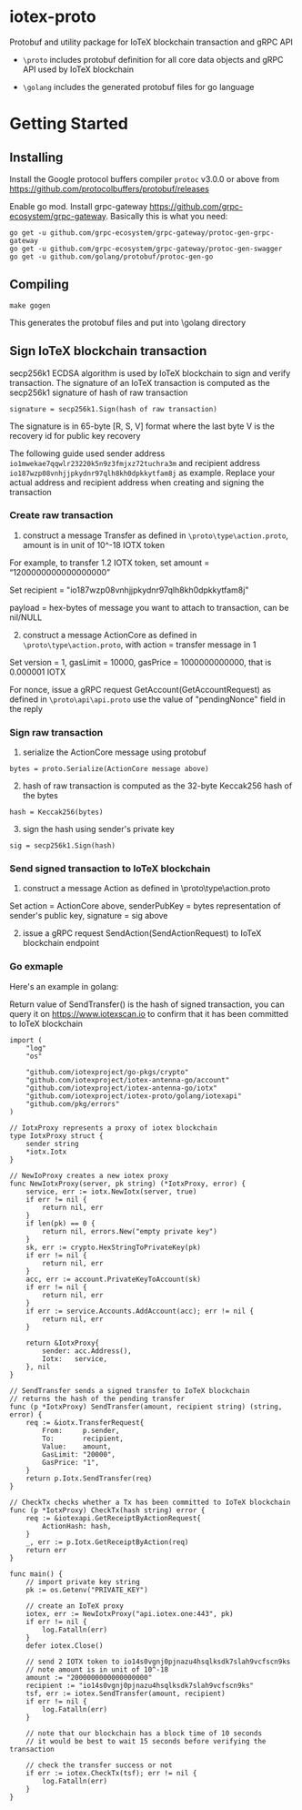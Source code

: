 # iotex-proto
Protobuf and utility package for IoTeX blockchain transaction and gRPC API

- `\proto` includes protobuf definition for all core data objects and gRPC API used by IoTeX blockchain

- `\golang` includes the generated protobuf files for go language

# Getting Started
## Installing
Install the Google protocol buffers compiler `protoc` v3.0.0 or above from https://github.com/protocolbuffers/protobuf/releases

Enable go mod. Install grpc-gateway https://github.com/grpc-ecosystem/grpc-gateway. Basically this is what you need:

```
go get -u github.com/grpc-ecosystem/grpc-gateway/protoc-gen-grpc-gateway
go get -u github.com/grpc-ecosystem/grpc-gateway/protoc-gen-swagger
go get -u github.com/golang/protobuf/protoc-gen-go
```

## Compiling
```
make gogen
```
This generates the protobuf files and put into \golang directory

## Sign IoTeX blockchain transaction
secp256k1 ECDSA algorithm is used by IoTeX blockchain to sign and verify transaction. The signature of an IoTeX transaction is computed as the secp256k1 signature of hash of raw transaction
```
signature = secp256k1.Sign(hash of raw transaction)
```
The signature is in 65-byte [R, S, V] format where the last byte V is the recovery id for public key recovery

The following guide used sender address `io1mwekae7qqwlr23220k5n9z3fmjxz72tuchra3m` and recipient address `io187wzp08vnhjjpkydnr97qlh8kh0dpkkytfam8j` as example. Replace your actual address and recipient address when creating and signing the transaction

### Create raw transaction
1. construct a message Transfer as defined in `\proto\type\action.proto`, amount is in unit of 10^-18 IOTX token

For example, to transfer 1.2 IOTX token, set amount = “1200000000000000000”

Set recipient = "io187wzp08vnhjjpkydnr97qlh8kh0dpkkytfam8j"

payload = hex-bytes of message you want to attach to transaction, can be nil/NULL

2. construct a message ActionCore as defined in `\proto\type\action.proto`, with action = transfer message in 1

Set version = 1, gasLimit = 10000, gasPrice = 1000000000000, that is 0.000001 IOTX

For nonce, issue a gRPC request GetAccount(GetAccountRequest) as defined in `\proto\api\api.proto` use the value of "pendingNonce" field in the reply

### Sign raw transaction
1. serialize the ActionCore message using protobuf
```
bytes = proto.Serialize(ActionCore message above)
```
2. hash of raw transaction is computed as the 32-byte Keccak256 hash of the bytes
```
hash = Keccak256(bytes)
```
3. sign the hash using sender's private key
```
sig = secp256k1.Sign(hash)
```

### Send signed transaction to IoTeX blockchain
1. construct a message Action as defined in \proto\type\action.proto

Set action = ActionCore above, senderPubKey = bytes representation of sender's public key, signature = sig above

2. issue a gRPC request SendAction(SendActionRequest) to IoTeX blockchain endpoint

### Go exmaple
Here's an example in golang:

Return value of SendTransfer() is the hash of signed transaction, you can query it on https://www.iotexscan.io to confirm that it has been committed to IoTeX blockchain
```
import (
	"log"
	"os"

	"github.com/iotexproject/go-pkgs/crypto"
	"github.com/iotexproject/iotex-antenna-go/account"
	"github.com/iotexproject/iotex-antenna-go/iotx"
	"github.com/iotexproject/iotex-proto/golang/iotexapi"
	"github.com/pkg/errors"
)

// IotxProxy represents a proxy of iotex blockchain
type IotxProxy struct {
	sender string
	*iotx.Iotx
}

// NewIoProxy creates a new iotex proxy
func NewIotxProxy(server, pk string) (*IotxProxy, error) {
	service, err := iotx.NewIotx(server, true)
	if err != nil {
		return nil, err
	}
	if len(pk) == 0 {
		return nil, errors.New("empty private key")
	}
	sk, err := crypto.HexStringToPrivateKey(pk)
	if err != nil {
		return nil, err
	}
	acc, err := account.PrivateKeyToAccount(sk)
	if err != nil {
		return nil, err
	}
	if err := service.Accounts.AddAccount(acc); err != nil {
		return nil, err
	}

	return &IotxProxy{
		sender: acc.Address(),
		Iotx:   service,
	}, nil
}

// SendTransfer sends a signed transfer to IoTeX blockchain
// returns the hash of the pending transfer
func (p *IotxProxy) SendTransfer(amount, recipient string) (string, error) {
	req := &iotx.TransferRequest{
		From:     p.sender,
		To:       recipient,
		Value:    amount,
		GasLimit: "20000",
		GasPrice: "1",
	}
	return p.Iotx.SendTransfer(req)
}

// CheckTx checks whether a Tx has been committed to IoTeX blockchain
func (p *IotxProxy) CheckTx(hash string) error {
	req := &iotexapi.GetReceiptByActionRequest{
		ActionHash: hash,
	}
	_, err := p.Iotx.GetReceiptByAction(req)
	return err
}

func main() {
	// import private key string
	pk := os.Getenv("PRIVATE_KEY")

	// create an IoTeX proxy
	iotex, err := NewIotxProxy("api.iotex.one:443", pk)
	if err != nil {
		log.Fatalln(err)
	}
	defer iotex.Close()

	// send 2 IOTX token to io14s0vgnj0pjnazu4hsqlksdk7slah9vcfscn9ks
	// note amount is in unit of 10^-18
	amount := "2000000000000000000"
	recipient := "io14s0vgnj0pjnazu4hsqlksdk7slah9vcfscn9ks"
	tsf, err := iotex.SendTransfer(amount, recipient)
	if err != nil {
		log.Fatalln(err)
	}

	// note that our blockchain has a block time of 10 seconds
	// it would be best to wait 15 seconds before verifying the transaction

	// check the transfer success or not
	if err := iotex.CheckTx(tsf); err != nil {
		log.Fatalln(err)
	}
}
```